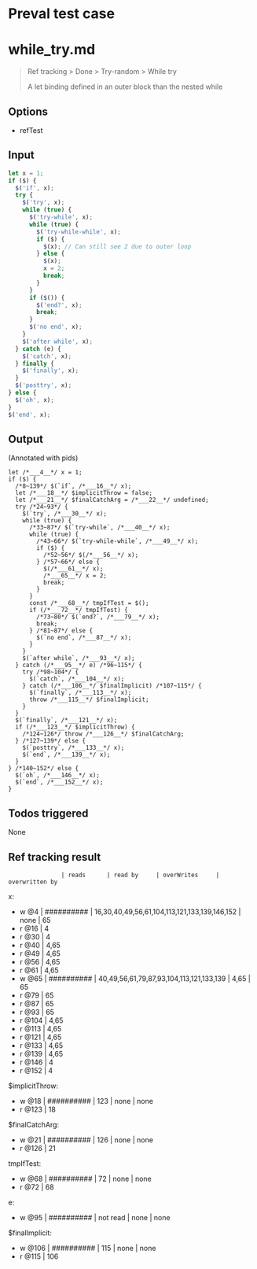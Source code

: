 # Preval test case

# while_try.md

> Ref tracking > Done > Try-random > While try
>
> A let binding defined in an outer block than the nested while

## Options

- refTest

## Input

`````js filename=intro
let x = 1;
if ($) {
  $('if', x);
  try {
    $('try', x);
    while (true) {
      $('try-while', x);
      while (true) {
        $('try-while-while', x);
        if ($) {
          $(x); // Can still see 2 due to outer loop
        } else {
          $(x);
          x = 2;
          break;
        }
      }
      if ($()) {
        $('end?', x);
        break;
      }
      $('no end', x);
    }
    $('after while', x);
  } catch (e) {
    $('catch', x);
  } finally {
    $('finally', x);
  }
  $('posttry', x);
} else {
  $('oh', x);
}
$('end', x);
`````


## Output

(Annotated with pids)

`````filename=intro
let /*___4__*/ x = 1;
if ($) {
  /*8~139*/ $(`if`, /*___16__*/ x);
  let /*___18__*/ $implicitThrow = false;
  let /*___21__*/ $finalCatchArg = /*___22__*/ undefined;
  try /*24~93*/ {
    $(`try`, /*___30__*/ x);
    while (true) {
      /*33~87*/ $(`try-while`, /*___40__*/ x);
      while (true) {
        /*43~66*/ $(`try-while-while`, /*___49__*/ x);
        if ($) {
          /*52~56*/ $(/*___56__*/ x);
        } /*57~66*/ else {
          $(/*___61__*/ x);
          /*___65__*/ x = 2;
          break;
        }
      }
      const /*___68__*/ tmpIfTest = $();
      if (/*___72__*/ tmpIfTest) {
        /*73~80*/ $(`end?`, /*___79__*/ x);
        break;
      } /*81~87*/ else {
        $(`no end`, /*___87__*/ x);
      }
    }
    $(`after while`, /*___93__*/ x);
  } catch (/*___95__*/ e) /*96~115*/ {
    try /*98~104*/ {
      $(`catch`, /*___104__*/ x);
    } catch (/*___106__*/ $finalImplicit) /*107~115*/ {
      $(`finally`, /*___113__*/ x);
      throw /*___115__*/ $finalImplicit;
    }
  }
  $(`finally`, /*___121__*/ x);
  if (/*___123__*/ $implicitThrow) {
    /*124~126*/ throw /*___126__*/ $finalCatchArg;
  } /*127~139*/ else {
    $(`posttry`, /*___133__*/ x);
    $(`end`, /*___139__*/ x);
  }
} /*140~152*/ else {
  $(`oh`, /*___146__*/ x);
  $(`end`, /*___152__*/ x);
}
`````


## Todos triggered


None


## Ref tracking result


                   | reads      | read by     | overWrites     | overwritten by
x:
  - w @4       | ########## | 16,30,40,49,56,61,104,113,121,133,139,146,152 | none           | 65
  - r @16      | 4
  - r @30      | 4
  - r @40      | 4,65
  - r @49      | 4,65
  - r @56      | 4,65
  - r @61      | 4,65
  - w @65      | ########## | 40,49,56,61,79,87,93,104,113,121,133,139 | 4,65           | 65
  - r @79      | 65
  - r @87      | 65
  - r @93      | 65
  - r @104     | 4,65
  - r @113     | 4,65
  - r @121     | 4,65
  - r @133     | 4,65
  - r @139     | 4,65
  - r @146     | 4
  - r @152     | 4

$implicitThrow:
  - w @18          | ########## | 123         | none           | none
  - r @123         | 18

$finalCatchArg:
  - w @21          | ########## | 126         | none           | none
  - r @126         | 21

tmpIfTest:
  - w @68          | ########## | 72          | none           | none
  - r @72          | 68

e:
  - w @95          | ########## | not read    | none           | none

$finalImplicit:
  - w @106         | ########## | 115         | none           | none
  - r @115         | 106
